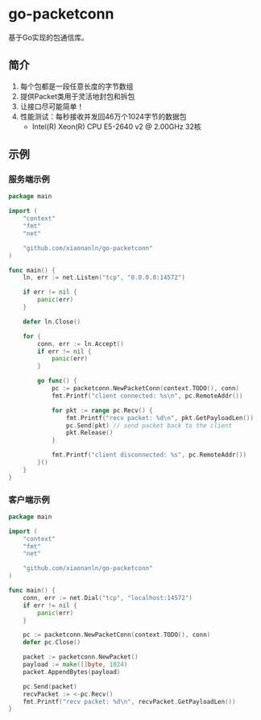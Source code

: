 # go-packetconn
基于Go实现的包通信库。

## 简介
1. 每个包都是一段任意长度的字节数组
1. 提供Packet类用于灵活地封包和拆包
1. 让接口尽可能简单！
1. 性能测试：每秒接收并发回46万个1024字节的数据包
    * Intel(R) Xeon(R) CPU E5-2640 v2 @ 2.00GHz 32核

## 示例

### 服务端示例
```go 
package main

import (
	"context"
	"fmt"
	"net"

	"github.com/xiaonanln/go-packetconn"
)

func main() {
	ln, err := net.Listen("tcp", "0.0.0.0:14572")

	if err != nil {
		panic(err)
	}

	defer ln.Close()

	for {
		conn, err := ln.Accept()
		if err != nil {
			panic(err)
		}

		go func() {
			pc := packetconn.NewPacketConn(context.TODO(), conn)
			fmt.Printf("client connected: %s\n", pc.RemoteAddr())

			for pkt := range pc.Recv() {
				fmt.Printf("recv packet: %d\n", pkt.GetPayloadLen())
				pc.Send(pkt) // send packet back to the client
				pkt.Release()
			}

			fmt.Printf("client disconnected: %s", pc.RemoteAddr())
		}()
	}
}

```

### 客户端示例
```go
package main

import (
	"context"
	"fmt"
	"net"

	"github.com/xiaonanln/go-packetconn"
)

func main() {
	conn, err := net.Dial("tcp", "localhost:14572")
	if err != nil {
		panic(err)
	}

	pc := packetconn.NewPacketConn(context.TODO(), conn)
	defer pc.Close()

	packet := packetconn.NewPacket()
	payload := make([]byte, 1024)
	packet.AppendBytes(payload)

	pc.Send(packet)
	recvPacket := <-pc.Recv()
	fmt.Printf("recv packet: %d\n", recvPacket.GetPayloadLen())
}
```
